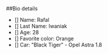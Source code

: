 ##Bio details

- [] Name: Rafal
- [] Last Name: Iwaniak
- [] Age: 28
- [] Favorite color: Orange
- [] Car: "Black Tiger" - Opel Astra 1.8
